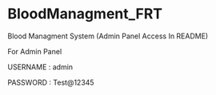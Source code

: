 # BloodManagment_FRT
Blood Managment System (Admin Panel Access In README)

For Admin Panel

USERNAME : admin

PASSWORD : Test@12345
